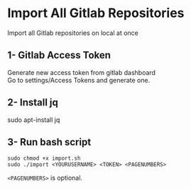 # Import All Gitlab Repositories
Import all Gitlab repositories on local at once

## 1- Gitlab Access Token
Generate new access token from gitlab dashboard\
Go to settings/Access Tokens and generate one.

## 2- Install jq
sudo apt-install jq

## 3- Run bash script
`sudo chmod +x import.sh`\
`sudo ./import <YOURUSERNAME> <TOKEN> <PAGENUMBERS>`


`<PAGENUMBERS>` is optional.
